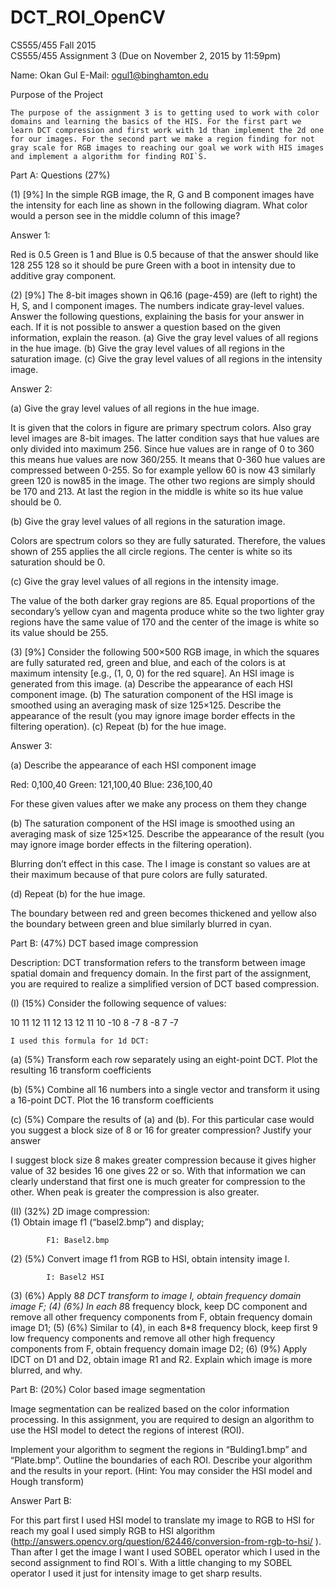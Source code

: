 # DCT_ROI_OpenCV


CS555/455                                                                                                            Fall 2015                                                               
CS555/455 Assignment 3
(Due on November 2, 2015 by 11:59pm)

Name: Okan Gul
E-Mail: ogul1@binghamton.edu

Purpose of the Project

	The purpose of the assignment 3 is to getting used to work with color domains and learning the basics of the HIS. For the first part we learn DCT compression and first work with 1d than implement the 2d one for our images. For the second part we make a region finding for not gray scale for RGB images to reaching our goal we work with HIS images and implement a algorithm for finding ROI`S.

Part A: Questions (27%)

(1) [9%] In the simple RGB image, the R, G and B component images have the intensity for each line as shown in the following diagram. What color would a person see in the middle column of this image?









Answer 1:

Red is 0.5 Green is 1 and Blue is 0.5 because of that the answer should like 128 255 128 so it should be pure Green with a boot in intensity due to additive gray component.

(2)	 [9%] The 8-bit images shown in Q6.16 (page-459) are (left to right) the H, S, and I component images. The numbers indicate gray-level values. Answer the following questions, explaining the basis for your answer in each. If it is not possible to answer a question based on the given information, explain the reason. 
           (a) Give the gray level values of all regions in the hue image.
(b) Give the gray level values of all regions in the saturation image.
(c) Give the gray level values of all regions in the intensity image.




Answer 2:

(a)	Give the gray level values of all regions in the hue image.

It is given that the colors in figure are primary spectrum colors. Also gray level images are 8-bit images. The latter condition says that hue values are only divided into maximum 256. Since hue values are in range of 0 to 360 this means hue values are now 360/255. It means that 0-360 hue values are compressed between 0-255. So for example yellow 60 is now 43 similarly green 120 is now85 in the image. The other two regions are simply should be 170 and 213. At last the region in the middle is white so its hue value should be 0.

(b)	Give the gray level values of all regions in the saturation image.

Colors are spectrum colors so they are fully saturated. Therefore, the values shown of 255 applies the all circle regions. The center is white so its saturation should be 0.

(c) Give the gray level values of all regions in the intensity image.

The value of the both darker gray regions are 85. Equal proportions of the secondary’s yellow cyan and magenta produce white so the two lighter gray regions have the same value of 170 and the center of the image is white so its value should be 255. 



(3)	 [9%] Consider the following 500×500 RGB image, in which the squares are fully saturated red, green and blue, and each of the colors is at maximum intensity [e.g., (1, 0, 0) for the red square]. An HSI image is generated from this image. 
(a)	Describe the appearance of each HSI component image.
(b)	The saturation component of the HSI image is smoothed using an averaging mask of size 125×125. Describe the appearance of the result (you may ignore image border effects in the filtering operation). 
(c)	Repeat (b) for the hue image.






Answer 3:

(a)	Describe the appearance of each HSI component image

Red: 0,100,40
Green: 121,100,40
Blue: 236,100,40

For these given values after we make any process on them they change


(b)	The saturation component of the HSI image is smoothed using an averaging mask of size 125×125. Describe the appearance of the result (you may ignore image border effects in the filtering operation). 

Blurring don’t effect in this case. The I image is constant so values are at their maximum because of that pure colors are fully saturated.

(d)	Repeat (b) for the hue image.

The boundary between red and green becomes thickened and yellow also the boundary between green and blue similarly blurred in cyan.



Part B: (47%) DCT based image compression

Description: DCT transformation refers to the transform between image spatial domain and frequency domain. In the first part of the assignment, you are required to realize a simplified version of DCT based compression. 

(I)	(15%) Consider the following sequence of values: 

10	  11    12  11  12  13  12  11
                   10  -10      8   -7   8   -8   7   -7

	I used this formula for 1d DCT:

	

(a)	(5%) Transform each row separately using an eight-point DCT. Plot the resulting 16 transform coefficients









(b)	(5%) Combine all 16 numbers into a single vector and transform it using a 16-point DCT. Plot the 16 transform coefficients



(c)	(5%) Compare the results of (a) and (b). For this particular case would you suggest a block size of 8 or 16 for greater compression? Justify your answer

I suggest block size 8 makes greater compression because it gives higher value of 32 besides 16 one gives 22 or so. With that information we can clearly understand that first one is much greater for compression to the other. When peak is greater the compression is also greater.


(II)	(32%) 2D image compression:  
(1)	Obtain image f1 (“basel2.bmp”) and display;


			F1: Basel2.bmp

(2)	(5%) Convert image f1 from RGB to HSI, obtain intensity image I.

			I: Basel2 HSI

(3)	(6%) Apply 8*8 DCT transform to image I, obtain frequency domain image F; 
(4)	(6%) In each 8*8 frequency block, keep DC component and remove all other frequency components from F, obtain frequency domain image D1; 
(5)	(6%) Similar to (4), in each 8*8 frequency block, keep first 9 low frequency components and remove all other high frequency components from F, obtain frequency domain image D2;
(6)	(9%) Apply IDCT on D1 and D2, obtain image R1 and R2. Explain which image is more blurred, and why.

Part B: (20%) Color based image segmentation 

Image segmentation can be realized based on the color information processing. In this assignment, you are required to design an algorithm to use the HSI model to detect the regions of interest (ROI). 

Implement your algorithm to segment the regions in “Bulding1.bmp” and “Plate.bmp”. Outline the boundaries of each ROI. Describe your algorithm and the results in your report.  (Hint: You may consider the HSI model and Hough transform)


Answer Part B:

For this part first I used HSI model to translate my image to RGB to HSI for reach my goal I used simply RGB to HSI algorithm (http://answers.opencv.org/question/62446/conversion-from-rgb-to-hsi/ ). Than after I get the image I want I used SOBEL operator which  I used in the second assignment to find ROI`s. With a little changing to my SOBEL operator I used it just for intensity image to get sharp results.


